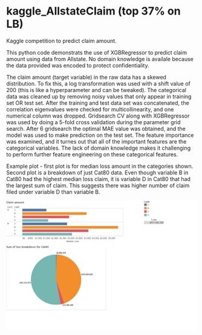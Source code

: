 # kaggle_AllstateClaim (top 37% on LB)
Kaggle competition to predict claim amount.
<p> This python code demonstrats the use of XGBRegressor to predict claim amount using data from Allstate. No domain knowledge is availale because the data provided was encoded to protect confidentiality. </p>
<p>The claim amount (target variable) in the raw data has a skewed distribution. To fix this, a log transformation was used with a shift value of 200 (this is like a hyperparameter and can be tweaked). The categorical data was cleaned up by removing noisy values that only appear in training set OR test set. After the training and test data set was concatenated, the correlation eigenvalues were checked for multicollinearity, and one numerical column was dropped. Gridsearch CV along with XGBRegressor was used by doing a 5-fold cross validation during the parameter grid search. After 6 gridsearch the optimal MAE value was obtained, and the model was used to make prediction on the test set. The feature importance was examined, and it turnes out that all of the important features are the categorical variables. The lack of domain knowledge makes it challenging to perform further feature engineering on these categorical features.</p>

<p>Example plot - first plot is for median loss amount in the categories shown. Second plot is a breakdown of just Cat80 data. Even though variable B in Cat80 had the highest median loss claim, it is variable D in Cat80 that had the largest sum of claim. This suggests there was higher number of claim filed under variable D than variable B.
<p align='center'><img src="Dashboard 3.png", width="1200" /> </p>
